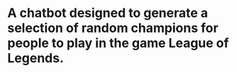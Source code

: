 
# A chatbot designed to generate a selection of random champions for people to play in the game League of Legends.

